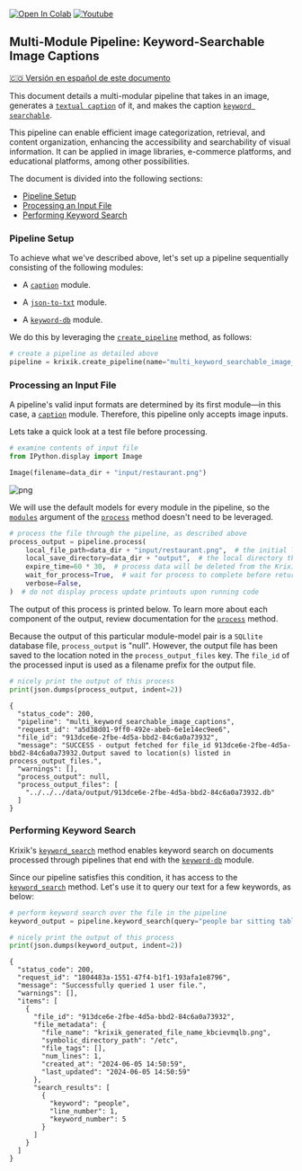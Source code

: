 <a href="https://colab.research.google.com/github/krixik-ai/krixik-docs/blob/main/docs/examples/search_pipeline_examples/multi_keyword_searchable_image_captions.ipynb" target="_parent"><img src="https://colab.research.google.com/assets/colab-badge.svg" alt="Open In Colab"/></a> <a href="https://youtu.be/_BPpMl3uZ8k" target="_parent"><img src="https://badges.aleen42.com/src/youtube.svg" alt="Youtube"/></a>

## Multi-Module Pipeline: Keyword-Searchable Image Captions
[🇨🇴 Versión en español de este documento](https://krixik-docs.readthedocs.io/es-main/ejemplos/ejemplos_pipelines_de_busqueda/multi_busqueda_por_palabras_clave_sobre_leyendas_de_imagen/)

This document details a multi-modular pipeline that takes in an image, generates a [`textual caption`](../../modules/ai_modules/caption_module.md) of it, and makes the caption [`keyword searchable`](../../system/search_methods/keyword_search_method.md).

This pipeline can enable efficient image categorization, retrieval, and content organization, enhancing the accessibility and searchability of visual information. It can be applied in image libraries, e-commerce platforms, and educational platforms, among other possibilities.

The document is divided into the following sections:

- [Pipeline Setup](#pipeline-setup)
- [Processing an Input File](#processing-an-input-file)
- [Performing Keyword Search](#performing-keyword-search)

### Pipeline Setup

To achieve what we've described above, let's set up a pipeline sequentially consisting of the following modules:

- A [`caption`](../../modules/ai_modules/caption_module.md) module.

- A [`json-to-txt`](../../modules/support_function_modules/json-to-txt_module.md) module.

- A [`keyword-db`](../../modules/database_modules/keyword-db_module.md) module.

We do this by leveraging the [`create_pipeline`](../../system/pipeline_creation/create_pipeline.md) method, as follows:


```python
# create a pipeline as detailed above
pipeline = krixik.create_pipeline(name="multi_keyword_searchable_image_captions", module_chain=["caption", "json-to-txt", "keyword-db"])
```

### Processing an Input File

A pipeline's valid input formats are determined by its first module—in this case, a [`caption`](../../modules/ai_modules/caption_module.md) module. Therefore, this pipeline only accepts image inputs.

Lets take a quick look at a test file before processing.


```python
# examine contents of input file
from IPython.display import Image

Image(filename=data_dir + "input/restaurant.png")
```




    
![png](multi_keyword_searchable_image_captions_files/multi_keyword_searchable_image_captions_5_0.png)
    



We will use the default models for every module in the pipeline, so the [`modules`](../../system/parameters_processing_files_through_pipelines/process_method.md#selecting-models-via-the-modules-argument) argument of the [`process`](../../system/parameters_processing_files_through_pipelines/process_method.md) method doesn't need to be leveraged.


```python
# process the file through the pipeline, as described above
process_output = pipeline.process(
    local_file_path=data_dir + "input/restaurant.png",  # the initial local filepath where the input file is stored
    local_save_directory=data_dir + "output",  # the local directory that the output file will be saved to
    expire_time=60 * 30,  # process data will be deleted from the Krixik system in 30 minutes
    wait_for_process=True,  # wait for process to complete before returning IDE control to user
    verbose=False,
)  # do not display process update printouts upon running code
```

The output of this process is printed below. To learn more about each component of the output, review documentation for the [`process`](../../system/parameters_processing_files_through_pipelines/process_method.md) method.

Because the output of this particular module-model pair is a `SQLlite` database file, `process_output` is "null". However, the output file has been saved to the location noted in the `process_output_files` key.  The `file_id` of the processed input is used as a filename prefix for the output file.


```python
# nicely print the output of this process
print(json.dumps(process_output, indent=2))
```

    {
      "status_code": 200,
      "pipeline": "multi_keyword_searchable_image_captions",
      "request_id": "a5d38d01-9ff0-492e-abeb-6e1e14ec9ee6",
      "file_id": "913dce6e-2fbe-4d5a-bbd2-84c6a0a73932",
      "message": "SUCCESS - output fetched for file_id 913dce6e-2fbe-4d5a-bbd2-84c6a0a73932.Output saved to location(s) listed in process_output_files.",
      "warnings": [],
      "process_output": null,
      "process_output_files": [
        "../../../data/output/913dce6e-2fbe-4d5a-bbd2-84c6a0a73932.db"
      ]
    }


### Performing Keyword Search

Krixik's [`keyword_search`](../../system/search_methods/keyword_search_method.md) method enables keyword search on documents processed through pipelines that end with the [`keyword-db`](../../modules/database_modules/keyword-db_module.md) module.

Since our pipeline satisfies this condition, it has access to the [`keyword_search`](../../system/search_methods/keyword_search_method.md) method. Let's use it to query our text for a few keywords, as below:


```python
# perform keyword search over the file in the pipeline
keyword_output = pipeline.keyword_search(query="people bar sitting tables dinner drinks", file_ids=[process_output["file_id"]])

# nicely print the output of this process
print(json.dumps(keyword_output, indent=2))
```

    {
      "status_code": 200,
      "request_id": "1804483a-1551-47f4-b1f1-193afa1e8796",
      "message": "Successfully queried 1 user file.",
      "warnings": [],
      "items": [
        {
          "file_id": "913dce6e-2fbe-4d5a-bbd2-84c6a0a73932",
          "file_metadata": {
            "file_name": "krixik_generated_file_name_kbcievmqlb.png",
            "symbolic_directory_path": "/etc",
            "file_tags": [],
            "num_lines": 1,
            "created_at": "2024-06-05 14:50:59",
            "last_updated": "2024-06-05 14:50:59"
          },
          "search_results": [
            {
              "keyword": "people",
              "line_number": 1,
              "keyword_number": 5
            }
          ]
        }
      ]
    }

